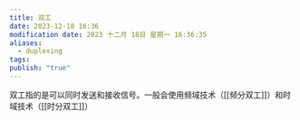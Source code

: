```yaml
---
title: 双工
date: 2023-12-18 16:36
modification date: 2023 十二月 18日 星期一 16:36:35
aliases:
  - duplexing
tags: 
publish: "true"
---
```


双工指的是可以同时发送和接收信号。一般会使用频域技术（[[频分双工]]）和时域技术（[[时分双工]]）
